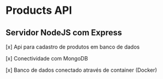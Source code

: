 # Products API

<h2>Servidor NodeJS com Express</h2>

<p>[x] Api para cadastro de produtos em banco de dados</p>
<p>[x] Conectividade com MongoDB</p>
<p>[x] Banco de dados conectado através de container (Docker)</p>



